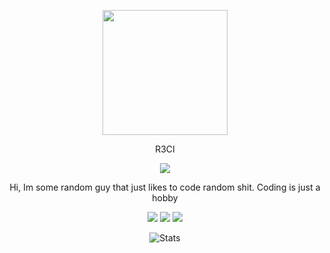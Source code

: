 <p align="center">
  <img src="https://imgur.com/cZp6Dqn.png" width="200">
</p>

<p align="center">
  R3CI
</p>

<p align="center">
  <img src="https://discord.c99.nl/widget/theme-4/1125147653970337896.png">
</p>

<p align="center">
  Hi, Im some random guy that just likes to code random shit. Coding is just a hobby
</p>

<p align="center">
  <img src="https://komarev.com/ghpvc/?username=r3ci&label=Profile%20views&color=000000&style=for-the-badge"/>
  <img src="https://img.shields.io/github/followers/R3CI?color=black&style=for-the-badge&logo=github&label=Follows"/>
  <img src="https://img.shields.io/github/stars/R3CI?color=black&style=for-the-badge&logo=github&label=Stars"/>
</p>

<p align="center">
  <img src="https://github-readme-stats.vercel.app/api?username=R3CI&show_icons=true&theme=transparent&hide_border=true&text_color=CCCCCC&title_color=CCCCCC&icon_color=CCCCCC" alt="Stats">
</p>

